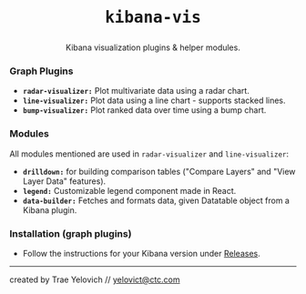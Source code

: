 <h1 align="center"><pre>kibana-vis</pre></h1>
<p align="center">Kibana visualization plugins & helper modules.</p>

### Graph Plugins

- **`radar-visualizer:`** Plot multivariate data using a radar chart.
- **`line-visualizer:`** Plot data using a line chart - supports stacked lines.
- **`bump-visualizer:`** Plot ranked data over time using a bump chart.

### Modules

All modules mentioned are used in `radar-visualizer` and `line-visualizer`:

- **`drilldown:`** for building comparison tables ("Compare Layers" and "View Layer Data" features).
- **`legend:`** Customizable legend component made in React.
- **`data-builder:`** Fetches and formats data, given Datatable object from a Kibana plugin.

### Installation (graph plugins)

- Follow the instructions for your Kibana version under [Releases](https://github.com/ctc-oss/kibana-vis/releases).

---

created by Trae Yelovich // <yelovict@ctc.com>

